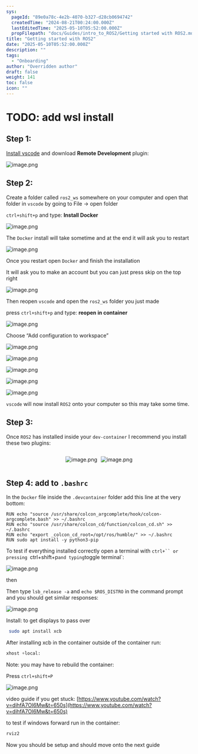 ```yaml
---
sys:
  pageId: "89e0a78c-4e2b-4070-b327-d28cb0694742"
  createdTime: "2024-08-21T00:24:00.000Z"
  lastEditedTime: "2025-05-10T05:52:00.000Z"
  propFilepath: "docs/Guides/intro_to_ROS2/Getting started with ROS2.md"
title: "Getting started with ROS2"
date: "2025-05-10T05:52:00.000Z"
description: ""
tags:
  - "Onboarding"
author: "Overridden author"
draft: false
weight: 141
toc: false
icon: ""
---
```


# TODO: add wsl install

## Step 1:

[Install vscode](https://code.visualstudio.com/download) and download **Remote Development** plugin:

![image.png](https://prod-files-secure.s3.us-west-2.amazonaws.com/d518164a-d88e-44d1-a4ee-3adb3bd8bce0/efb52993-1881-4a40-b95e-6f020334f022/image.png?X-Amz-Algorithm=AWS4-HMAC-SHA256&X-Amz-Content-Sha256=UNSIGNED-PAYLOAD&X-Amz-Credential=ASIAZI2LB466XPXHF6MB%2F20250713%2Fus-west-2%2Fs3%2Faws4_request&X-Amz-Date=20250713T210758Z&X-Amz-Expires=3600&X-Amz-Security-Token=IQoJb3JpZ2luX2VjEAQaCXVzLXdlc3QtMiJGMEQCIAp%2Fj7%2Fdvr8%2F56FqhjheYLDAWf%2FGoeqLVFeLBSjBwdIxAiBD1h8BGYJCKaSY%2FiVNpw21iHthoRM8Ij3t19%2F5j2i8gir%2FAwgdEAAaDDYzNzQyMzE4MzgwNSIMKOqwaLXxJVPsZiNPKtwD8fSHy%2B%2F2cAT9ZuawUvTFwOoJ2JodU67a7rsY5YT6VogTf3kjOGd9VI28%2FVVUIc6KNKyUCb4uMIhZE42Imto4XHRYLpVfgmfQkQcm3NTp2kJ2mBeAoLT%2B0LzJ%2FKYYY8PUqErnh3a1AnVcHTiAcjHfzCOjaM6ngzgrE%2F8cI1cJZ1znGegOZ6J1uQRa%2FWWFNkP%2FVQlaCTaD2ChgywwcMvLIWiFTRz%2FqcIhde1bs5J%2FM%2F9IsE3uSS1jbNCYFkBql4H0x0pF6uFdVhrjg0AsVnWSGAvTBYNVUwOj2MKsSKacO09NUHKxT5xePZ55TDwSXp8Aao7hc%2BiE1ipDHuy6zjweYskg%2FQdN7wIN5bIH%2BK8C1COm%2BkSmZRfp2JxyPajELOSh7Y4IvlChbaArBCAk4IYBjfr5hsg8Ea4rjGQQ%2Ff2F%2Bib1Jl7AeR0brtc1nozLeclXY1Bg%2Biu7ftjhprQTcHv%2BxIXzOicJXR%2Fd60lDgVwDc%2BNe8H%2BZS%2Fy8la02MuRV4qCaYONrQLn60WzO5LclF4GuX6mAw697rWYCvh83aNDSS2i30uMav%2B%2FRjoMOaTldiWSAnQtrGHf30C%2BNlZAdbzDpN6y6xgRT6oAyPRXoMWIdrl9jsGzSU8cpvlSGHMlMwzZDQwwY6pgG2X0NNukN98VUb2aXdEV34N5YIFqGedLwWP2rZcLhLA1Z5RFZrQy16in5sAyi612pph%2B4BrCh4TXyK3uS4k87fr9Glesg4%2FyS43DvzW1GWJZ4ahBAJCeBHzuAMk4JykVzfqo8SJhMmJ0UeuBsxVsURiWTprmki%2BrMbGrCVXSlClh7jGFqGTu0sAL%2BHI%2FCmZ2HQel5rjfm4zwVHp7v6AZf4W%2FP9QbzX&X-Amz-Signature=e6cf182d2525bd4ffe137c6c5ab1e295326e1a7b99ca512cbdf4d7c91f6117fa&X-Amz-SignedHeaders=host&x-amz-checksum-mode=ENABLED&x-id=GetObject)

## Step 2:

Create a folder called `ros2_ws` somewhere on your computer and open that folder in `vscode` by going to File → open folder 

`ctrl+shift+p` and type: **Install Docker**

![image.png](https://prod-files-secure.s3.us-west-2.amazonaws.com/d518164a-d88e-44d1-a4ee-3adb3bd8bce0/2269dc0e-1cd5-47ff-bceb-c04ad9b2eab0/image.png?X-Amz-Algorithm=AWS4-HMAC-SHA256&X-Amz-Content-Sha256=UNSIGNED-PAYLOAD&X-Amz-Credential=ASIAZI2LB466XPXHF6MB%2F20250713%2Fus-west-2%2Fs3%2Faws4_request&X-Amz-Date=20250713T210758Z&X-Amz-Expires=3600&X-Amz-Security-Token=IQoJb3JpZ2luX2VjEAQaCXVzLXdlc3QtMiJGMEQCIAp%2Fj7%2Fdvr8%2F56FqhjheYLDAWf%2FGoeqLVFeLBSjBwdIxAiBD1h8BGYJCKaSY%2FiVNpw21iHthoRM8Ij3t19%2F5j2i8gir%2FAwgdEAAaDDYzNzQyMzE4MzgwNSIMKOqwaLXxJVPsZiNPKtwD8fSHy%2B%2F2cAT9ZuawUvTFwOoJ2JodU67a7rsY5YT6VogTf3kjOGd9VI28%2FVVUIc6KNKyUCb4uMIhZE42Imto4XHRYLpVfgmfQkQcm3NTp2kJ2mBeAoLT%2B0LzJ%2FKYYY8PUqErnh3a1AnVcHTiAcjHfzCOjaM6ngzgrE%2F8cI1cJZ1znGegOZ6J1uQRa%2FWWFNkP%2FVQlaCTaD2ChgywwcMvLIWiFTRz%2FqcIhde1bs5J%2FM%2F9IsE3uSS1jbNCYFkBql4H0x0pF6uFdVhrjg0AsVnWSGAvTBYNVUwOj2MKsSKacO09NUHKxT5xePZ55TDwSXp8Aao7hc%2BiE1ipDHuy6zjweYskg%2FQdN7wIN5bIH%2BK8C1COm%2BkSmZRfp2JxyPajELOSh7Y4IvlChbaArBCAk4IYBjfr5hsg8Ea4rjGQQ%2Ff2F%2Bib1Jl7AeR0brtc1nozLeclXY1Bg%2Biu7ftjhprQTcHv%2BxIXzOicJXR%2Fd60lDgVwDc%2BNe8H%2BZS%2Fy8la02MuRV4qCaYONrQLn60WzO5LclF4GuX6mAw697rWYCvh83aNDSS2i30uMav%2B%2FRjoMOaTldiWSAnQtrGHf30C%2BNlZAdbzDpN6y6xgRT6oAyPRXoMWIdrl9jsGzSU8cpvlSGHMlMwzZDQwwY6pgG2X0NNukN98VUb2aXdEV34N5YIFqGedLwWP2rZcLhLA1Z5RFZrQy16in5sAyi612pph%2B4BrCh4TXyK3uS4k87fr9Glesg4%2FyS43DvzW1GWJZ4ahBAJCeBHzuAMk4JykVzfqo8SJhMmJ0UeuBsxVsURiWTprmki%2BrMbGrCVXSlClh7jGFqGTu0sAL%2BHI%2FCmZ2HQel5rjfm4zwVHp7v6AZf4W%2FP9QbzX&X-Amz-Signature=ea775b070c7a39787be6785c442ab6669841dec1b2bb3a33f47d346a79773577&X-Amz-SignedHeaders=host&x-amz-checksum-mode=ENABLED&x-id=GetObject)

The `Docker` install will take sometime and at the end it will ask you to restart

![image.png](https://prod-files-secure.s3.us-west-2.amazonaws.com/d518164a-d88e-44d1-a4ee-3adb3bd8bce0/ed233f78-be33-4b1f-b89c-9c346c0e961e/image.png?X-Amz-Algorithm=AWS4-HMAC-SHA256&X-Amz-Content-Sha256=UNSIGNED-PAYLOAD&X-Amz-Credential=ASIAZI2LB466XPXHF6MB%2F20250713%2Fus-west-2%2Fs3%2Faws4_request&X-Amz-Date=20250713T210758Z&X-Amz-Expires=3600&X-Amz-Security-Token=IQoJb3JpZ2luX2VjEAQaCXVzLXdlc3QtMiJGMEQCIAp%2Fj7%2Fdvr8%2F56FqhjheYLDAWf%2FGoeqLVFeLBSjBwdIxAiBD1h8BGYJCKaSY%2FiVNpw21iHthoRM8Ij3t19%2F5j2i8gir%2FAwgdEAAaDDYzNzQyMzE4MzgwNSIMKOqwaLXxJVPsZiNPKtwD8fSHy%2B%2F2cAT9ZuawUvTFwOoJ2JodU67a7rsY5YT6VogTf3kjOGd9VI28%2FVVUIc6KNKyUCb4uMIhZE42Imto4XHRYLpVfgmfQkQcm3NTp2kJ2mBeAoLT%2B0LzJ%2FKYYY8PUqErnh3a1AnVcHTiAcjHfzCOjaM6ngzgrE%2F8cI1cJZ1znGegOZ6J1uQRa%2FWWFNkP%2FVQlaCTaD2ChgywwcMvLIWiFTRz%2FqcIhde1bs5J%2FM%2F9IsE3uSS1jbNCYFkBql4H0x0pF6uFdVhrjg0AsVnWSGAvTBYNVUwOj2MKsSKacO09NUHKxT5xePZ55TDwSXp8Aao7hc%2BiE1ipDHuy6zjweYskg%2FQdN7wIN5bIH%2BK8C1COm%2BkSmZRfp2JxyPajELOSh7Y4IvlChbaArBCAk4IYBjfr5hsg8Ea4rjGQQ%2Ff2F%2Bib1Jl7AeR0brtc1nozLeclXY1Bg%2Biu7ftjhprQTcHv%2BxIXzOicJXR%2Fd60lDgVwDc%2BNe8H%2BZS%2Fy8la02MuRV4qCaYONrQLn60WzO5LclF4GuX6mAw697rWYCvh83aNDSS2i30uMav%2B%2FRjoMOaTldiWSAnQtrGHf30C%2BNlZAdbzDpN6y6xgRT6oAyPRXoMWIdrl9jsGzSU8cpvlSGHMlMwzZDQwwY6pgG2X0NNukN98VUb2aXdEV34N5YIFqGedLwWP2rZcLhLA1Z5RFZrQy16in5sAyi612pph%2B4BrCh4TXyK3uS4k87fr9Glesg4%2FyS43DvzW1GWJZ4ahBAJCeBHzuAMk4JykVzfqo8SJhMmJ0UeuBsxVsURiWTprmki%2BrMbGrCVXSlClh7jGFqGTu0sAL%2BHI%2FCmZ2HQel5rjfm4zwVHp7v6AZf4W%2FP9QbzX&X-Amz-Signature=19b6f49c154b40d517fde270c13ade9dac9cb9307b3ab4361570c35d3c39a07a&X-Amz-SignedHeaders=host&x-amz-checksum-mode=ENABLED&x-id=GetObject)

Once you restart open `Docker` and finish the installation

It will ask you to make an account but you can just press skip on the top right

![image.png](https://prod-files-secure.s3.us-west-2.amazonaws.com/d518164a-d88e-44d1-a4ee-3adb3bd8bce0/21010ad9-1659-4fd9-9f59-9932a09b2a3d/image.png?X-Amz-Algorithm=AWS4-HMAC-SHA256&X-Amz-Content-Sha256=UNSIGNED-PAYLOAD&X-Amz-Credential=ASIAZI2LB466XPXHF6MB%2F20250713%2Fus-west-2%2Fs3%2Faws4_request&X-Amz-Date=20250713T210758Z&X-Amz-Expires=3600&X-Amz-Security-Token=IQoJb3JpZ2luX2VjEAQaCXVzLXdlc3QtMiJGMEQCIAp%2Fj7%2Fdvr8%2F56FqhjheYLDAWf%2FGoeqLVFeLBSjBwdIxAiBD1h8BGYJCKaSY%2FiVNpw21iHthoRM8Ij3t19%2F5j2i8gir%2FAwgdEAAaDDYzNzQyMzE4MzgwNSIMKOqwaLXxJVPsZiNPKtwD8fSHy%2B%2F2cAT9ZuawUvTFwOoJ2JodU67a7rsY5YT6VogTf3kjOGd9VI28%2FVVUIc6KNKyUCb4uMIhZE42Imto4XHRYLpVfgmfQkQcm3NTp2kJ2mBeAoLT%2B0LzJ%2FKYYY8PUqErnh3a1AnVcHTiAcjHfzCOjaM6ngzgrE%2F8cI1cJZ1znGegOZ6J1uQRa%2FWWFNkP%2FVQlaCTaD2ChgywwcMvLIWiFTRz%2FqcIhde1bs5J%2FM%2F9IsE3uSS1jbNCYFkBql4H0x0pF6uFdVhrjg0AsVnWSGAvTBYNVUwOj2MKsSKacO09NUHKxT5xePZ55TDwSXp8Aao7hc%2BiE1ipDHuy6zjweYskg%2FQdN7wIN5bIH%2BK8C1COm%2BkSmZRfp2JxyPajELOSh7Y4IvlChbaArBCAk4IYBjfr5hsg8Ea4rjGQQ%2Ff2F%2Bib1Jl7AeR0brtc1nozLeclXY1Bg%2Biu7ftjhprQTcHv%2BxIXzOicJXR%2Fd60lDgVwDc%2BNe8H%2BZS%2Fy8la02MuRV4qCaYONrQLn60WzO5LclF4GuX6mAw697rWYCvh83aNDSS2i30uMav%2B%2FRjoMOaTldiWSAnQtrGHf30C%2BNlZAdbzDpN6y6xgRT6oAyPRXoMWIdrl9jsGzSU8cpvlSGHMlMwzZDQwwY6pgG2X0NNukN98VUb2aXdEV34N5YIFqGedLwWP2rZcLhLA1Z5RFZrQy16in5sAyi612pph%2B4BrCh4TXyK3uS4k87fr9Glesg4%2FyS43DvzW1GWJZ4ahBAJCeBHzuAMk4JykVzfqo8SJhMmJ0UeuBsxVsURiWTprmki%2BrMbGrCVXSlClh7jGFqGTu0sAL%2BHI%2FCmZ2HQel5rjfm4zwVHp7v6AZf4W%2FP9QbzX&X-Amz-Signature=3dba23516a9dc070afa751c493c7065d4f5d061ec97abfa75832ca597c6d1750&X-Amz-SignedHeaders=host&x-amz-checksum-mode=ENABLED&x-id=GetObject)

Then reopen `vscode` and open the `ros2_ws` folder you just made

press `ctrl+shift+p` and type: **reopen in container**

![image.png](https://prod-files-secure.s3.us-west-2.amazonaws.com/d518164a-d88e-44d1-a4ee-3adb3bd8bce0/4e93b8c2-41ad-488c-8095-c74205196118/image.png?X-Amz-Algorithm=AWS4-HMAC-SHA256&X-Amz-Content-Sha256=UNSIGNED-PAYLOAD&X-Amz-Credential=ASIAZI2LB466XPXHF6MB%2F20250713%2Fus-west-2%2Fs3%2Faws4_request&X-Amz-Date=20250713T210758Z&X-Amz-Expires=3600&X-Amz-Security-Token=IQoJb3JpZ2luX2VjEAQaCXVzLXdlc3QtMiJGMEQCIAp%2Fj7%2Fdvr8%2F56FqhjheYLDAWf%2FGoeqLVFeLBSjBwdIxAiBD1h8BGYJCKaSY%2FiVNpw21iHthoRM8Ij3t19%2F5j2i8gir%2FAwgdEAAaDDYzNzQyMzE4MzgwNSIMKOqwaLXxJVPsZiNPKtwD8fSHy%2B%2F2cAT9ZuawUvTFwOoJ2JodU67a7rsY5YT6VogTf3kjOGd9VI28%2FVVUIc6KNKyUCb4uMIhZE42Imto4XHRYLpVfgmfQkQcm3NTp2kJ2mBeAoLT%2B0LzJ%2FKYYY8PUqErnh3a1AnVcHTiAcjHfzCOjaM6ngzgrE%2F8cI1cJZ1znGegOZ6J1uQRa%2FWWFNkP%2FVQlaCTaD2ChgywwcMvLIWiFTRz%2FqcIhde1bs5J%2FM%2F9IsE3uSS1jbNCYFkBql4H0x0pF6uFdVhrjg0AsVnWSGAvTBYNVUwOj2MKsSKacO09NUHKxT5xePZ55TDwSXp8Aao7hc%2BiE1ipDHuy6zjweYskg%2FQdN7wIN5bIH%2BK8C1COm%2BkSmZRfp2JxyPajELOSh7Y4IvlChbaArBCAk4IYBjfr5hsg8Ea4rjGQQ%2Ff2F%2Bib1Jl7AeR0brtc1nozLeclXY1Bg%2Biu7ftjhprQTcHv%2BxIXzOicJXR%2Fd60lDgVwDc%2BNe8H%2BZS%2Fy8la02MuRV4qCaYONrQLn60WzO5LclF4GuX6mAw697rWYCvh83aNDSS2i30uMav%2B%2FRjoMOaTldiWSAnQtrGHf30C%2BNlZAdbzDpN6y6xgRT6oAyPRXoMWIdrl9jsGzSU8cpvlSGHMlMwzZDQwwY6pgG2X0NNukN98VUb2aXdEV34N5YIFqGedLwWP2rZcLhLA1Z5RFZrQy16in5sAyi612pph%2B4BrCh4TXyK3uS4k87fr9Glesg4%2FyS43DvzW1GWJZ4ahBAJCeBHzuAMk4JykVzfqo8SJhMmJ0UeuBsxVsURiWTprmki%2BrMbGrCVXSlClh7jGFqGTu0sAL%2BHI%2FCmZ2HQel5rjfm4zwVHp7v6AZf4W%2FP9QbzX&X-Amz-Signature=8b7cdb96caeadd6b632fe4ee0ae9e126078c59eaf91d68580436152c01de42d1&X-Amz-SignedHeaders=host&x-amz-checksum-mode=ENABLED&x-id=GetObject)

Choose “Add configuration to workspace”

![image.png](https://prod-files-secure.s3.us-west-2.amazonaws.com/d518164a-d88e-44d1-a4ee-3adb3bd8bce0/9560b282-5060-4989-ba37-97e7b2c22476/image.png?X-Amz-Algorithm=AWS4-HMAC-SHA256&X-Amz-Content-Sha256=UNSIGNED-PAYLOAD&X-Amz-Credential=ASIAZI2LB466XPXHF6MB%2F20250713%2Fus-west-2%2Fs3%2Faws4_request&X-Amz-Date=20250713T210758Z&X-Amz-Expires=3600&X-Amz-Security-Token=IQoJb3JpZ2luX2VjEAQaCXVzLXdlc3QtMiJGMEQCIAp%2Fj7%2Fdvr8%2F56FqhjheYLDAWf%2FGoeqLVFeLBSjBwdIxAiBD1h8BGYJCKaSY%2FiVNpw21iHthoRM8Ij3t19%2F5j2i8gir%2FAwgdEAAaDDYzNzQyMzE4MzgwNSIMKOqwaLXxJVPsZiNPKtwD8fSHy%2B%2F2cAT9ZuawUvTFwOoJ2JodU67a7rsY5YT6VogTf3kjOGd9VI28%2FVVUIc6KNKyUCb4uMIhZE42Imto4XHRYLpVfgmfQkQcm3NTp2kJ2mBeAoLT%2B0LzJ%2FKYYY8PUqErnh3a1AnVcHTiAcjHfzCOjaM6ngzgrE%2F8cI1cJZ1znGegOZ6J1uQRa%2FWWFNkP%2FVQlaCTaD2ChgywwcMvLIWiFTRz%2FqcIhde1bs5J%2FM%2F9IsE3uSS1jbNCYFkBql4H0x0pF6uFdVhrjg0AsVnWSGAvTBYNVUwOj2MKsSKacO09NUHKxT5xePZ55TDwSXp8Aao7hc%2BiE1ipDHuy6zjweYskg%2FQdN7wIN5bIH%2BK8C1COm%2BkSmZRfp2JxyPajELOSh7Y4IvlChbaArBCAk4IYBjfr5hsg8Ea4rjGQQ%2Ff2F%2Bib1Jl7AeR0brtc1nozLeclXY1Bg%2Biu7ftjhprQTcHv%2BxIXzOicJXR%2Fd60lDgVwDc%2BNe8H%2BZS%2Fy8la02MuRV4qCaYONrQLn60WzO5LclF4GuX6mAw697rWYCvh83aNDSS2i30uMav%2B%2FRjoMOaTldiWSAnQtrGHf30C%2BNlZAdbzDpN6y6xgRT6oAyPRXoMWIdrl9jsGzSU8cpvlSGHMlMwzZDQwwY6pgG2X0NNukN98VUb2aXdEV34N5YIFqGedLwWP2rZcLhLA1Z5RFZrQy16in5sAyi612pph%2B4BrCh4TXyK3uS4k87fr9Glesg4%2FyS43DvzW1GWJZ4ahBAJCeBHzuAMk4JykVzfqo8SJhMmJ0UeuBsxVsURiWTprmki%2BrMbGrCVXSlClh7jGFqGTu0sAL%2BHI%2FCmZ2HQel5rjfm4zwVHp7v6AZf4W%2FP9QbzX&X-Amz-Signature=593bb83b35bb5fd08da527331b843dbfad9b6e66479e87a9191f112a0b880028&X-Amz-SignedHeaders=host&x-amz-checksum-mode=ENABLED&x-id=GetObject)

![image.png](https://prod-files-secure.s3.us-west-2.amazonaws.com/d518164a-d88e-44d1-a4ee-3adb3bd8bce0/2ee63f81-886b-48e8-a553-dc6e5eac99e4/image.png?X-Amz-Algorithm=AWS4-HMAC-SHA256&X-Amz-Content-Sha256=UNSIGNED-PAYLOAD&X-Amz-Credential=ASIAZI2LB466XPXHF6MB%2F20250713%2Fus-west-2%2Fs3%2Faws4_request&X-Amz-Date=20250713T210758Z&X-Amz-Expires=3600&X-Amz-Security-Token=IQoJb3JpZ2luX2VjEAQaCXVzLXdlc3QtMiJGMEQCIAp%2Fj7%2Fdvr8%2F56FqhjheYLDAWf%2FGoeqLVFeLBSjBwdIxAiBD1h8BGYJCKaSY%2FiVNpw21iHthoRM8Ij3t19%2F5j2i8gir%2FAwgdEAAaDDYzNzQyMzE4MzgwNSIMKOqwaLXxJVPsZiNPKtwD8fSHy%2B%2F2cAT9ZuawUvTFwOoJ2JodU67a7rsY5YT6VogTf3kjOGd9VI28%2FVVUIc6KNKyUCb4uMIhZE42Imto4XHRYLpVfgmfQkQcm3NTp2kJ2mBeAoLT%2B0LzJ%2FKYYY8PUqErnh3a1AnVcHTiAcjHfzCOjaM6ngzgrE%2F8cI1cJZ1znGegOZ6J1uQRa%2FWWFNkP%2FVQlaCTaD2ChgywwcMvLIWiFTRz%2FqcIhde1bs5J%2FM%2F9IsE3uSS1jbNCYFkBql4H0x0pF6uFdVhrjg0AsVnWSGAvTBYNVUwOj2MKsSKacO09NUHKxT5xePZ55TDwSXp8Aao7hc%2BiE1ipDHuy6zjweYskg%2FQdN7wIN5bIH%2BK8C1COm%2BkSmZRfp2JxyPajELOSh7Y4IvlChbaArBCAk4IYBjfr5hsg8Ea4rjGQQ%2Ff2F%2Bib1Jl7AeR0brtc1nozLeclXY1Bg%2Biu7ftjhprQTcHv%2BxIXzOicJXR%2Fd60lDgVwDc%2BNe8H%2BZS%2Fy8la02MuRV4qCaYONrQLn60WzO5LclF4GuX6mAw697rWYCvh83aNDSS2i30uMav%2B%2FRjoMOaTldiWSAnQtrGHf30C%2BNlZAdbzDpN6y6xgRT6oAyPRXoMWIdrl9jsGzSU8cpvlSGHMlMwzZDQwwY6pgG2X0NNukN98VUb2aXdEV34N5YIFqGedLwWP2rZcLhLA1Z5RFZrQy16in5sAyi612pph%2B4BrCh4TXyK3uS4k87fr9Glesg4%2FyS43DvzW1GWJZ4ahBAJCeBHzuAMk4JykVzfqo8SJhMmJ0UeuBsxVsURiWTprmki%2BrMbGrCVXSlClh7jGFqGTu0sAL%2BHI%2FCmZ2HQel5rjfm4zwVHp7v6AZf4W%2FP9QbzX&X-Amz-Signature=bbb1e6c010dadade9579328e52d67033f06bd0283f246c41c1da6b06abae284e&X-Amz-SignedHeaders=host&x-amz-checksum-mode=ENABLED&x-id=GetObject)

![image.png](https://prod-files-secure.s3.us-west-2.amazonaws.com/d518164a-d88e-44d1-a4ee-3adb3bd8bce0/ae1580b2-b048-407e-aed9-b584224a7a04/image.png?X-Amz-Algorithm=AWS4-HMAC-SHA256&X-Amz-Content-Sha256=UNSIGNED-PAYLOAD&X-Amz-Credential=ASIAZI2LB466XPXHF6MB%2F20250713%2Fus-west-2%2Fs3%2Faws4_request&X-Amz-Date=20250713T210758Z&X-Amz-Expires=3600&X-Amz-Security-Token=IQoJb3JpZ2luX2VjEAQaCXVzLXdlc3QtMiJGMEQCIAp%2Fj7%2Fdvr8%2F56FqhjheYLDAWf%2FGoeqLVFeLBSjBwdIxAiBD1h8BGYJCKaSY%2FiVNpw21iHthoRM8Ij3t19%2F5j2i8gir%2FAwgdEAAaDDYzNzQyMzE4MzgwNSIMKOqwaLXxJVPsZiNPKtwD8fSHy%2B%2F2cAT9ZuawUvTFwOoJ2JodU67a7rsY5YT6VogTf3kjOGd9VI28%2FVVUIc6KNKyUCb4uMIhZE42Imto4XHRYLpVfgmfQkQcm3NTp2kJ2mBeAoLT%2B0LzJ%2FKYYY8PUqErnh3a1AnVcHTiAcjHfzCOjaM6ngzgrE%2F8cI1cJZ1znGegOZ6J1uQRa%2FWWFNkP%2FVQlaCTaD2ChgywwcMvLIWiFTRz%2FqcIhde1bs5J%2FM%2F9IsE3uSS1jbNCYFkBql4H0x0pF6uFdVhrjg0AsVnWSGAvTBYNVUwOj2MKsSKacO09NUHKxT5xePZ55TDwSXp8Aao7hc%2BiE1ipDHuy6zjweYskg%2FQdN7wIN5bIH%2BK8C1COm%2BkSmZRfp2JxyPajELOSh7Y4IvlChbaArBCAk4IYBjfr5hsg8Ea4rjGQQ%2Ff2F%2Bib1Jl7AeR0brtc1nozLeclXY1Bg%2Biu7ftjhprQTcHv%2BxIXzOicJXR%2Fd60lDgVwDc%2BNe8H%2BZS%2Fy8la02MuRV4qCaYONrQLn60WzO5LclF4GuX6mAw697rWYCvh83aNDSS2i30uMav%2B%2FRjoMOaTldiWSAnQtrGHf30C%2BNlZAdbzDpN6y6xgRT6oAyPRXoMWIdrl9jsGzSU8cpvlSGHMlMwzZDQwwY6pgG2X0NNukN98VUb2aXdEV34N5YIFqGedLwWP2rZcLhLA1Z5RFZrQy16in5sAyi612pph%2B4BrCh4TXyK3uS4k87fr9Glesg4%2FyS43DvzW1GWJZ4ahBAJCeBHzuAMk4JykVzfqo8SJhMmJ0UeuBsxVsURiWTprmki%2BrMbGrCVXSlClh7jGFqGTu0sAL%2BHI%2FCmZ2HQel5rjfm4zwVHp7v6AZf4W%2FP9QbzX&X-Amz-Signature=9898c07555cdd8e0a08730d2b316738f8f1aff840136e866b6bc4e4ecc36263f&X-Amz-SignedHeaders=host&x-amz-checksum-mode=ENABLED&x-id=GetObject)

![image.png](https://prod-files-secure.s3.us-west-2.amazonaws.com/d518164a-d88e-44d1-a4ee-3adb3bd8bce0/53255b28-f75e-430f-b9e3-c0ac8577e42b/image.png?X-Amz-Algorithm=AWS4-HMAC-SHA256&X-Amz-Content-Sha256=UNSIGNED-PAYLOAD&X-Amz-Credential=ASIAZI2LB466XPXHF6MB%2F20250713%2Fus-west-2%2Fs3%2Faws4_request&X-Amz-Date=20250713T210758Z&X-Amz-Expires=3600&X-Amz-Security-Token=IQoJb3JpZ2luX2VjEAQaCXVzLXdlc3QtMiJGMEQCIAp%2Fj7%2Fdvr8%2F56FqhjheYLDAWf%2FGoeqLVFeLBSjBwdIxAiBD1h8BGYJCKaSY%2FiVNpw21iHthoRM8Ij3t19%2F5j2i8gir%2FAwgdEAAaDDYzNzQyMzE4MzgwNSIMKOqwaLXxJVPsZiNPKtwD8fSHy%2B%2F2cAT9ZuawUvTFwOoJ2JodU67a7rsY5YT6VogTf3kjOGd9VI28%2FVVUIc6KNKyUCb4uMIhZE42Imto4XHRYLpVfgmfQkQcm3NTp2kJ2mBeAoLT%2B0LzJ%2FKYYY8PUqErnh3a1AnVcHTiAcjHfzCOjaM6ngzgrE%2F8cI1cJZ1znGegOZ6J1uQRa%2FWWFNkP%2FVQlaCTaD2ChgywwcMvLIWiFTRz%2FqcIhde1bs5J%2FM%2F9IsE3uSS1jbNCYFkBql4H0x0pF6uFdVhrjg0AsVnWSGAvTBYNVUwOj2MKsSKacO09NUHKxT5xePZ55TDwSXp8Aao7hc%2BiE1ipDHuy6zjweYskg%2FQdN7wIN5bIH%2BK8C1COm%2BkSmZRfp2JxyPajELOSh7Y4IvlChbaArBCAk4IYBjfr5hsg8Ea4rjGQQ%2Ff2F%2Bib1Jl7AeR0brtc1nozLeclXY1Bg%2Biu7ftjhprQTcHv%2BxIXzOicJXR%2Fd60lDgVwDc%2BNe8H%2BZS%2Fy8la02MuRV4qCaYONrQLn60WzO5LclF4GuX6mAw697rWYCvh83aNDSS2i30uMav%2B%2FRjoMOaTldiWSAnQtrGHf30C%2BNlZAdbzDpN6y6xgRT6oAyPRXoMWIdrl9jsGzSU8cpvlSGHMlMwzZDQwwY6pgG2X0NNukN98VUb2aXdEV34N5YIFqGedLwWP2rZcLhLA1Z5RFZrQy16in5sAyi612pph%2B4BrCh4TXyK3uS4k87fr9Glesg4%2FyS43DvzW1GWJZ4ahBAJCeBHzuAMk4JykVzfqo8SJhMmJ0UeuBsxVsURiWTprmki%2BrMbGrCVXSlClh7jGFqGTu0sAL%2BHI%2FCmZ2HQel5rjfm4zwVHp7v6AZf4W%2FP9QbzX&X-Amz-Signature=229b81c7d941c923713672d2ab78442130ff336a185c8b99cd023cae77cc7489&X-Amz-SignedHeaders=host&x-amz-checksum-mode=ENABLED&x-id=GetObject)

![image.png](https://prod-files-secure.s3.us-west-2.amazonaws.com/d518164a-d88e-44d1-a4ee-3adb3bd8bce0/7c562767-5af9-4ffb-97d1-327bcdf4ee00/image.png?X-Amz-Algorithm=AWS4-HMAC-SHA256&X-Amz-Content-Sha256=UNSIGNED-PAYLOAD&X-Amz-Credential=ASIAZI2LB466XPXHF6MB%2F20250713%2Fus-west-2%2Fs3%2Faws4_request&X-Amz-Date=20250713T210758Z&X-Amz-Expires=3600&X-Amz-Security-Token=IQoJb3JpZ2luX2VjEAQaCXVzLXdlc3QtMiJGMEQCIAp%2Fj7%2Fdvr8%2F56FqhjheYLDAWf%2FGoeqLVFeLBSjBwdIxAiBD1h8BGYJCKaSY%2FiVNpw21iHthoRM8Ij3t19%2F5j2i8gir%2FAwgdEAAaDDYzNzQyMzE4MzgwNSIMKOqwaLXxJVPsZiNPKtwD8fSHy%2B%2F2cAT9ZuawUvTFwOoJ2JodU67a7rsY5YT6VogTf3kjOGd9VI28%2FVVUIc6KNKyUCb4uMIhZE42Imto4XHRYLpVfgmfQkQcm3NTp2kJ2mBeAoLT%2B0LzJ%2FKYYY8PUqErnh3a1AnVcHTiAcjHfzCOjaM6ngzgrE%2F8cI1cJZ1znGegOZ6J1uQRa%2FWWFNkP%2FVQlaCTaD2ChgywwcMvLIWiFTRz%2FqcIhde1bs5J%2FM%2F9IsE3uSS1jbNCYFkBql4H0x0pF6uFdVhrjg0AsVnWSGAvTBYNVUwOj2MKsSKacO09NUHKxT5xePZ55TDwSXp8Aao7hc%2BiE1ipDHuy6zjweYskg%2FQdN7wIN5bIH%2BK8C1COm%2BkSmZRfp2JxyPajELOSh7Y4IvlChbaArBCAk4IYBjfr5hsg8Ea4rjGQQ%2Ff2F%2Bib1Jl7AeR0brtc1nozLeclXY1Bg%2Biu7ftjhprQTcHv%2BxIXzOicJXR%2Fd60lDgVwDc%2BNe8H%2BZS%2Fy8la02MuRV4qCaYONrQLn60WzO5LclF4GuX6mAw697rWYCvh83aNDSS2i30uMav%2B%2FRjoMOaTldiWSAnQtrGHf30C%2BNlZAdbzDpN6y6xgRT6oAyPRXoMWIdrl9jsGzSU8cpvlSGHMlMwzZDQwwY6pgG2X0NNukN98VUb2aXdEV34N5YIFqGedLwWP2rZcLhLA1Z5RFZrQy16in5sAyi612pph%2B4BrCh4TXyK3uS4k87fr9Glesg4%2FyS43DvzW1GWJZ4ahBAJCeBHzuAMk4JykVzfqo8SJhMmJ0UeuBsxVsURiWTprmki%2BrMbGrCVXSlClh7jGFqGTu0sAL%2BHI%2FCmZ2HQel5rjfm4zwVHp7v6AZf4W%2FP9QbzX&X-Amz-Signature=c3bf6cde93460f60d705b9bbc97c88e11927bf25182438909c624b3ccf254d72&X-Amz-SignedHeaders=host&x-amz-checksum-mode=ENABLED&x-id=GetObject)

`vscode` will now install `ROS2` onto your computer so this may take some time.

## Step 3:

Once `ROS2` has installed inside your `dev-container` I recommend you install these two plugins:

<div style="display: flex;flex-direction: row; column-gap:10px; max-width: 630px;justify-content: center;">
<div>

![image.png](https://prod-files-secure.s3.us-west-2.amazonaws.com/d518164a-d88e-44d1-a4ee-3adb3bd8bce0/3fc3d550-5a54-4ba1-ba6b-faa01cdb7369/image.png?X-Amz-Algorithm=AWS4-HMAC-SHA256&X-Amz-Content-Sha256=UNSIGNED-PAYLOAD&X-Amz-Credential=ASIAZI2LB4666RH2AY4S%2F20250713%2Fus-west-2%2Fs3%2Faws4_request&X-Amz-Date=20250713T210800Z&X-Amz-Expires=3600&X-Amz-Security-Token=IQoJb3JpZ2luX2VjEAQaCXVzLXdlc3QtMiJIMEYCIQDOeviJq8ONcUovWA0RM8eR0uPN%2ByL3ucb4kOsZt5p7qQIhAJM3WUZey1UxB7Wswx3QGl%2B1gX3tqNJj39kRt%2FnWDJ09Kv8DCB0QABoMNjM3NDIzMTgzODA1IgyAolPT2K6v%2F7719FIq3ANjgYnysxoZPD2TbjKXryT6CkNxRicuV4aCzD7T%2FrQbutE1VHTYiHK6Hw0rkSs0X1%2BpThTTeeBHSdPKiLEiAaO0sVCj9E0Qiycpd1iHlvNEtt%2BPyNCm7Q8LruFUajRhB1dXTbuX%2BYdP3ftDi7MFr%2BxJWOGc9I6Vt%2B%2Fct6U1indHTuEWJm3Eoya1UkCj5VNNQSoICSmJwRkjd%2BurZlfwvcqwGFkLHPfPkD6qk2gkVNcuLXuimA%2FWGK9bx70quQQri0XzTLldtilmWy6JkB2kdqE2b0%2FYdUXqMaGLA7zmKtiCskqcnGMyhrtDINr0WhAKz4YjCbkC7lHYRVt6YYmwey%2Bp8rH8UnLhZ%2F26ZynYlI1EsvQCFHky5IYky6kM85mqxjUZL%2BO%2BlFlyJrec7IP%2BhR7D22048Q7pBQCkJ5mVrpq9uXoj5UGjBdUaTIzkwMNQvy3N6tRMeEvALOi2anxKNpbhk1HmWKwD0M6sv3rzpgM8nQ8TKYC9L12uhm0RMUPVQzNdOkjjYvDvpyqmQ4b1ta0uS1BR6NjV%2F6Z6GaIWVqvvPLcHTvRUSt3mj7Av6U0bNBXkpLgHf0hBwCAT7V0wqFFsM9yamPmrXClbh4r%2F5%2FBDTQa4fb8N0oA%2BW9w%2BmDDMkNDDBjqkAbowzRtTw0bYT4Nvh5ennxi2SsetscisYcuv9hgHG0nsAHTyZS2yt2iNLG24NZd5yRpNQpwW4ci%2B0jMKy%2FrbbC2iCFfsr79SxMHbp8dxVjrf%2BtzbNGC%2BcgkvQQqRJArumNdV7Gc%2FMuLuMyVbGx7nCaUzjYkojZrpW%2FTEegPsd4OZIL7dS5cMZYqnRQ3anrrmpDl586BCcI6O2rziz8756ZNPAe8T&X-Amz-Signature=74bff2489897b20abcc71ced4734e92981d06606beffe886386e67d37b25d2b6&X-Amz-SignedHeaders=host&x-amz-checksum-mode=ENABLED&x-id=GetObject)

</div>
<div>

![image.png](https://prod-files-secure.s3.us-west-2.amazonaws.com/d518164a-d88e-44d1-a4ee-3adb3bd8bce0/d994cc66-13c2-4093-a5a3-f84cf4601a82/image.png?X-Amz-Algorithm=AWS4-HMAC-SHA256&X-Amz-Content-Sha256=UNSIGNED-PAYLOAD&X-Amz-Credential=ASIAZI2LB4664EUIP5XH%2F20250713%2Fus-west-2%2Fs3%2Faws4_request&X-Amz-Date=20250713T210801Z&X-Amz-Expires=3600&X-Amz-Security-Token=IQoJb3JpZ2luX2VjEAQaCXVzLXdlc3QtMiJHMEUCIBdKRRAW%2FHCLJ0XMcajru4Sn3l9qn4NWmQ4BC2RLvT88AiEArN21TYwsyd5PpPzEwvmh6XJQ2Qf8z8GYp7uXirjHHI0q%2FwMIHRAAGgw2Mzc0MjMxODM4MDUiDDhbNySVqiLqiBXwgircA9zxN5vOUNudT8RLyee%2BDnFMPh7qPQ1nOecYd1COxXHz8gL%2BjNPREkv5ngPqfHMDxiFPoOQmCq17GUTtQt0h4G5OLrrL08oU5aXEZimXs0MzvgutYswsJB8ahnfW4sOEDjBXd%2FPAiIOUc%2BCwBrIaJFqAFFBwvo2GoWwiIfSwFJsJTvMJ5lOzxclOZ5HgFvITa4nEYx6IC%2F%2FbWIr5wTV%2BRI422cbTEyPq%2FG0KjkdD4S6aHeo5GZFUWVIgHZQRNS4tKLDl67h8%2FgoqEAcuzeQUcMWud4ZYZVlFd7cUaQ7rWiASy5RuEp3C0Fgk8A6PoW6UwQKEWxozRizHY1IoMHAGRmzTGhiXClg%2BKyS9rrAfxqYfaxkBal2QTQhHvUwmgEdtlW0KRBf88e84UtoOwtojpVnFbPN9uFfYQ7BrDw07vfMXQhC7bF%2Fx92IWaKMT5wn8nMdf9kgGAAPVDlMGIPDvJ2uYCXV6Y2UUsdGQZ9RnTDyYX2vMDRng1Nxy4hW3rcVUf8DKakxtmYzvwJERL3VwBUinQWhGwLZ2GQW%2BhYfiQINlGzxEiqKpm7GN5RAHGI%2FevXJUsYqnI5bx3ztekcviYT4URx7nks7Ld6s2qT11nBy9th%2BRCRJ1Pmobrmj4MJOQ0MMGOqUBT2FpVOdMKfCDQf3V5A%2BoDXyJToK4MNKsTzwst%2B4gdVx514oLNe1A6ZwI7eMTGLufkeluFsRgCpRVJfFZQo%2BAsLRTtaaC0ORXaOHh39DK1TasETw1Tyd6b%2Bofinddwmr7s883VL8j12gHgRxswuB6ES5zrnHHTnB11hfW2HO19KG%2B0KQMXTftj9XTQ1b%2FKx7%2BPn7f%2FQHiaYj8zLX%2FVI0jmHOYBG%2FP&X-Amz-Signature=07c7ca33448caece2c76e73c8fffb3dac77f5122f533b5f4565c0e30f0208b0c&X-Amz-SignedHeaders=host&x-amz-checksum-mode=ENABLED&x-id=GetObject)

</div>
</div>

## Step 4: add to `.bashrc`

In the `Docker` file inside the `.devcontainer` folder add this line at the very bottom: 

```docker
RUN echo "source /usr/share/colcon_argcomplete/hook/colcon-argcomplete.bash" >> ~/.bashrc
RUN echo "source /usr/share/colcon_cd/function/colcon_cd.sh" >> ~/.bashrc
RUN echo "export _colcon_cd_root=/opt/ros/humble/" >> ~/.bashrc
RUN sudo apt install -y python3-pip 
```

To test if everything installed correctly open a terminal with `ctrl+`` or pressing `ctrl+shift+p` and typing `toggle terminal`:

![image.png](https://prod-files-secure.s3.us-west-2.amazonaws.com/d518164a-d88e-44d1-a4ee-3adb3bd8bce0/6a4943d8-b04e-4c02-9a58-775f3384d1a5/image.png?X-Amz-Algorithm=AWS4-HMAC-SHA256&X-Amz-Content-Sha256=UNSIGNED-PAYLOAD&X-Amz-Credential=ASIAZI2LB466XPXHF6MB%2F20250713%2Fus-west-2%2Fs3%2Faws4_request&X-Amz-Date=20250713T210758Z&X-Amz-Expires=3600&X-Amz-Security-Token=IQoJb3JpZ2luX2VjEAQaCXVzLXdlc3QtMiJGMEQCIAp%2Fj7%2Fdvr8%2F56FqhjheYLDAWf%2FGoeqLVFeLBSjBwdIxAiBD1h8BGYJCKaSY%2FiVNpw21iHthoRM8Ij3t19%2F5j2i8gir%2FAwgdEAAaDDYzNzQyMzE4MzgwNSIMKOqwaLXxJVPsZiNPKtwD8fSHy%2B%2F2cAT9ZuawUvTFwOoJ2JodU67a7rsY5YT6VogTf3kjOGd9VI28%2FVVUIc6KNKyUCb4uMIhZE42Imto4XHRYLpVfgmfQkQcm3NTp2kJ2mBeAoLT%2B0LzJ%2FKYYY8PUqErnh3a1AnVcHTiAcjHfzCOjaM6ngzgrE%2F8cI1cJZ1znGegOZ6J1uQRa%2FWWFNkP%2FVQlaCTaD2ChgywwcMvLIWiFTRz%2FqcIhde1bs5J%2FM%2F9IsE3uSS1jbNCYFkBql4H0x0pF6uFdVhrjg0AsVnWSGAvTBYNVUwOj2MKsSKacO09NUHKxT5xePZ55TDwSXp8Aao7hc%2BiE1ipDHuy6zjweYskg%2FQdN7wIN5bIH%2BK8C1COm%2BkSmZRfp2JxyPajELOSh7Y4IvlChbaArBCAk4IYBjfr5hsg8Ea4rjGQQ%2Ff2F%2Bib1Jl7AeR0brtc1nozLeclXY1Bg%2Biu7ftjhprQTcHv%2BxIXzOicJXR%2Fd60lDgVwDc%2BNe8H%2BZS%2Fy8la02MuRV4qCaYONrQLn60WzO5LclF4GuX6mAw697rWYCvh83aNDSS2i30uMav%2B%2FRjoMOaTldiWSAnQtrGHf30C%2BNlZAdbzDpN6y6xgRT6oAyPRXoMWIdrl9jsGzSU8cpvlSGHMlMwzZDQwwY6pgG2X0NNukN98VUb2aXdEV34N5YIFqGedLwWP2rZcLhLA1Z5RFZrQy16in5sAyi612pph%2B4BrCh4TXyK3uS4k87fr9Glesg4%2FyS43DvzW1GWJZ4ahBAJCeBHzuAMk4JykVzfqo8SJhMmJ0UeuBsxVsURiWTprmki%2BrMbGrCVXSlClh7jGFqGTu0sAL%2BHI%2FCmZ2HQel5rjfm4zwVHp7v6AZf4W%2FP9QbzX&X-Amz-Signature=bdff2b205da5a545d38c03aaa0dcebc7c21c9a5ec622bebe44734ca9204a6a32&X-Amz-SignedHeaders=host&x-amz-checksum-mode=ENABLED&x-id=GetObject)

then 

Then type `lsb_release -a` and `echo $ROS_DISTRO` in the command prompt and you should get similar responses:

![image.png](https://prod-files-secure.s3.us-west-2.amazonaws.com/d518164a-d88e-44d1-a4ee-3adb3bd8bce0/3e635dec-a805-4e85-8b9e-d000e5b71a4e/image.png?X-Amz-Algorithm=AWS4-HMAC-SHA256&X-Amz-Content-Sha256=UNSIGNED-PAYLOAD&X-Amz-Credential=ASIAZI2LB466XPXHF6MB%2F20250713%2Fus-west-2%2Fs3%2Faws4_request&X-Amz-Date=20250713T210758Z&X-Amz-Expires=3600&X-Amz-Security-Token=IQoJb3JpZ2luX2VjEAQaCXVzLXdlc3QtMiJGMEQCIAp%2Fj7%2Fdvr8%2F56FqhjheYLDAWf%2FGoeqLVFeLBSjBwdIxAiBD1h8BGYJCKaSY%2FiVNpw21iHthoRM8Ij3t19%2F5j2i8gir%2FAwgdEAAaDDYzNzQyMzE4MzgwNSIMKOqwaLXxJVPsZiNPKtwD8fSHy%2B%2F2cAT9ZuawUvTFwOoJ2JodU67a7rsY5YT6VogTf3kjOGd9VI28%2FVVUIc6KNKyUCb4uMIhZE42Imto4XHRYLpVfgmfQkQcm3NTp2kJ2mBeAoLT%2B0LzJ%2FKYYY8PUqErnh3a1AnVcHTiAcjHfzCOjaM6ngzgrE%2F8cI1cJZ1znGegOZ6J1uQRa%2FWWFNkP%2FVQlaCTaD2ChgywwcMvLIWiFTRz%2FqcIhde1bs5J%2FM%2F9IsE3uSS1jbNCYFkBql4H0x0pF6uFdVhrjg0AsVnWSGAvTBYNVUwOj2MKsSKacO09NUHKxT5xePZ55TDwSXp8Aao7hc%2BiE1ipDHuy6zjweYskg%2FQdN7wIN5bIH%2BK8C1COm%2BkSmZRfp2JxyPajELOSh7Y4IvlChbaArBCAk4IYBjfr5hsg8Ea4rjGQQ%2Ff2F%2Bib1Jl7AeR0brtc1nozLeclXY1Bg%2Biu7ftjhprQTcHv%2BxIXzOicJXR%2Fd60lDgVwDc%2BNe8H%2BZS%2Fy8la02MuRV4qCaYONrQLn60WzO5LclF4GuX6mAw697rWYCvh83aNDSS2i30uMav%2B%2FRjoMOaTldiWSAnQtrGHf30C%2BNlZAdbzDpN6y6xgRT6oAyPRXoMWIdrl9jsGzSU8cpvlSGHMlMwzZDQwwY6pgG2X0NNukN98VUb2aXdEV34N5YIFqGedLwWP2rZcLhLA1Z5RFZrQy16in5sAyi612pph%2B4BrCh4TXyK3uS4k87fr9Glesg4%2FyS43DvzW1GWJZ4ahBAJCeBHzuAMk4JykVzfqo8SJhMmJ0UeuBsxVsURiWTprmki%2BrMbGrCVXSlClh7jGFqGTu0sAL%2BHI%2FCmZ2HQel5rjfm4zwVHp7v6AZf4W%2FP9QbzX&X-Amz-Signature=384559cdb44df944b6c97442c4afda0c740146a02419bc4bbff32c2e18757d82&X-Amz-SignedHeaders=host&x-amz-checksum-mode=ENABLED&x-id=GetObject)

Install:  to get displays to pass over

```bash
 sudo apt install xcb
```

After installing xcb in the container outside of the container run:

```python
xhost +local:
```

Note: you may have to rebuild the container:

Press `ctrl+shift+P`

![image.png](https://prod-files-secure.s3.us-west-2.amazonaws.com/d518164a-d88e-44d1-a4ee-3adb3bd8bce0/6c2be660-2618-4c38-9c26-53554f7a0b7b/image.png?X-Amz-Algorithm=AWS4-HMAC-SHA256&X-Amz-Content-Sha256=UNSIGNED-PAYLOAD&X-Amz-Credential=ASIAZI2LB466XPXHF6MB%2F20250713%2Fus-west-2%2Fs3%2Faws4_request&X-Amz-Date=20250713T210758Z&X-Amz-Expires=3600&X-Amz-Security-Token=IQoJb3JpZ2luX2VjEAQaCXVzLXdlc3QtMiJGMEQCIAp%2Fj7%2Fdvr8%2F56FqhjheYLDAWf%2FGoeqLVFeLBSjBwdIxAiBD1h8BGYJCKaSY%2FiVNpw21iHthoRM8Ij3t19%2F5j2i8gir%2FAwgdEAAaDDYzNzQyMzE4MzgwNSIMKOqwaLXxJVPsZiNPKtwD8fSHy%2B%2F2cAT9ZuawUvTFwOoJ2JodU67a7rsY5YT6VogTf3kjOGd9VI28%2FVVUIc6KNKyUCb4uMIhZE42Imto4XHRYLpVfgmfQkQcm3NTp2kJ2mBeAoLT%2B0LzJ%2FKYYY8PUqErnh3a1AnVcHTiAcjHfzCOjaM6ngzgrE%2F8cI1cJZ1znGegOZ6J1uQRa%2FWWFNkP%2FVQlaCTaD2ChgywwcMvLIWiFTRz%2FqcIhde1bs5J%2FM%2F9IsE3uSS1jbNCYFkBql4H0x0pF6uFdVhrjg0AsVnWSGAvTBYNVUwOj2MKsSKacO09NUHKxT5xePZ55TDwSXp8Aao7hc%2BiE1ipDHuy6zjweYskg%2FQdN7wIN5bIH%2BK8C1COm%2BkSmZRfp2JxyPajELOSh7Y4IvlChbaArBCAk4IYBjfr5hsg8Ea4rjGQQ%2Ff2F%2Bib1Jl7AeR0brtc1nozLeclXY1Bg%2Biu7ftjhprQTcHv%2BxIXzOicJXR%2Fd60lDgVwDc%2BNe8H%2BZS%2Fy8la02MuRV4qCaYONrQLn60WzO5LclF4GuX6mAw697rWYCvh83aNDSS2i30uMav%2B%2FRjoMOaTldiWSAnQtrGHf30C%2BNlZAdbzDpN6y6xgRT6oAyPRXoMWIdrl9jsGzSU8cpvlSGHMlMwzZDQwwY6pgG2X0NNukN98VUb2aXdEV34N5YIFqGedLwWP2rZcLhLA1Z5RFZrQy16in5sAyi612pph%2B4BrCh4TXyK3uS4k87fr9Glesg4%2FyS43DvzW1GWJZ4ahBAJCeBHzuAMk4JykVzfqo8SJhMmJ0UeuBsxVsURiWTprmki%2BrMbGrCVXSlClh7jGFqGTu0sAL%2BHI%2FCmZ2HQel5rjfm4zwVHp7v6AZf4W%2FP9QbzX&X-Amz-Signature=2d94d097d8ffa4cf9786fb7eedba25e90a30e428089dd39d20835351f99f4592&X-Amz-SignedHeaders=host&x-amz-checksum-mode=ENABLED&x-id=GetObject)

video guide if you get stuck: [https://www.youtube.com/watch?v=dihfA7Ol6Mw&t=650s](https://www.youtube.com/watch?v=dihfA7Ol6Mw&t=650s)

to test if windows forward run in the container:

```bash
rviz2
```

Now you should be setup and should move onto the next guide 
